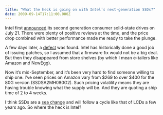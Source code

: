 ```yaml
---
title: "What the heck is going on with Intel’s next-generation SSDs?"
date: 2009-09-14T17:11:00.000Z
---
```


Intel first [announced](http://www.intel.com/pressroom/archive/releases/20090721comp.htm) its second generation consumer solid-state drives on July 21. There were plenty of positive reviews at the time, and the price drop combined with better performance made me ready to take the plunge.

A few days later, a [defect](http://www.engadget.com/2009/07/27/bios-password-snag-subdues-intels-34mn-x25-m-g2-launch-party/) was found. Intel has historically done a good job of issuing patches, so I assumed that a firmware fix would not be a big deal. But then they disappeared from store shelves (by which I mean e-tailers like Amazon and NewEgg).

Now it’s mid-September, and it’s been very hard to find someone willing to ship one. I’ve seen prices on Amazon vary from $269 to over $400 for the 80G version (SSDSA2MH080G2). Such pricing volatility means they are having trouble knowing what the supply will be. And they are quoting a ship time of 2 to 4 weeks.

I think SSDs are a [sea change](/blog/post/Whats-the-word.aspx) and will follow a cycle like that of LCDs a few years ago. So where the heck is Intel?
